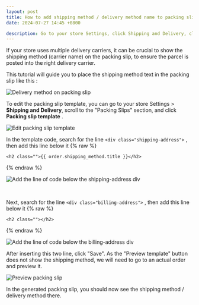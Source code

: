 ```yaml
---
layout: post
title: How to add shipping method / delivery method name to packing slip in Shopify
date: 2024-07-27 14:45 +0800

description: Go to your store Settings, click Shipping and Delivery, click Packing slip template and add this line below shipping address
---
```


If your store uses multiple delivery carriers, it can be crucial to show the shipping method (carrier name) on the packing slip, to ensure the parcel is posted into the right delivery carrier.

This tutorial will guide you to place the shipping method text in the packing slip like this : 

![Delivery method on packing slip](https://yagisoftware.s3.amazonaws.com/26-delivery-method-packing-slip/delivery_method_packing_slip.png)

To edit the packing slip template, you can go to your store Settings > <strong>Shipping and Delivery</strong>, scroll to the "Packing Slips" section, and click <strong>Packing slip template</strong> .

![Edit packing slip template](https://yagisoftware.s3.amazonaws.com/26-delivery-method-packing-slip/settings-packingslip.png)

In the template code, search for the line `<div class="shipping-address">` , then add this line below it
{% raw %}
```liquid
<h2 class="">{{ order.shipping_method.title }}</h2>
```
{% endraw %}

![Add the line of code below the shipping-address div](https://yagisoftware.s3.amazonaws.com/26-delivery-method-packing-slip/shipping_address.png)

<br>

Next, search for the line `<div class="billing-address">` , then add this line below it
{% raw %}
```liquid
<h2 class=""></h2>
```
{% endraw %}

![Add the line of code below the billing-address div](https://yagisoftware.s3.amazonaws.com/26-delivery-method-packing-slip/billing_address.png)

After inserting this two line, click "Save". As the "Preview template" button does not show the shipping method, we will need to go to an actual order and preview it.

![Preview packing slip](https://yagisoftware.s3.amazonaws.com/26-delivery-method-packing-slip/preview.png)

In the generated packing slip, you should now see the shipping method / delivery method there.

